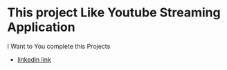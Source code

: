 # This project Like Youtube Streaming Application
 
I Want to You complete this Projects

- [linkedin link](https://www.linkedin.com/in/muhammad-inam-6245b82a0/)